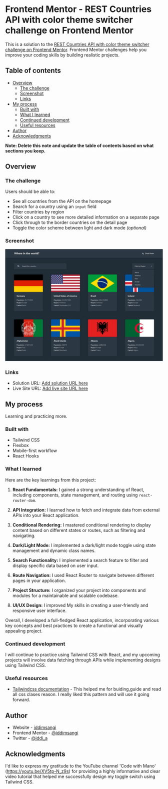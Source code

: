# Frontend Mentor - REST Countries API with color theme switcher challenge on Frontend Mentor


This is a solution to the [REST Countries API with color theme switcher challenge on Frontend Mentor](https://www.frontendmentor.io/challenges/rest-countries-api-with-color-theme-switcher-5cacc469fec04111f7b848ca). Frontend Mentor challenges help you improve your coding skills by building realistic projects. 

## Table of contents

- [Overview](#overview)
  - [The challenge](#the-challenge)
  - [Screenshot](#screenshot)
  - [Links](#links)
- [My process](#my-process)
  - [Built with](#built-with)
  - [What I learned](#what-i-learned)
  - [Continued development](#continued-development)
  - [Useful resources](#useful-resources)
- [Author](#author)
- [Acknowledgments](#acknowledgments)

**Note: Delete this note and update the table of contents based on what sections you keep.**

## Overview

### The challenge
Users should be able to:

- See all countries from the API on the homepage
- Search for a country using an `input` field
- Filter countries by region
- Click on a country to see more detailed information on a separate page
- Click through to the border countries on the detail page
- Toggle the color scheme between light and dark mode *(optional)*

### Screenshot

![](https://github.com/iddimsangi/rest-countries-api-project/blob/master/src/images/design/desktop-design-home-dark.jpg)

### Links

- Solution URL: [Add solution URL here](https://github.com/iddimsangi/rest-countries-api-project)
- Live Site URL: [Add live site URL here](https://countries-api-prj.netlify.app/)

## My process
Learning and practicing more.
### Built with

- Tailwind CSS
- Flexbox
- Mobile-first workflow
- React Hooks

### What I learned
Here are the key learnings from this project:

1. **React Fundamentals:** I gained a strong understanding of React, including components, state management, and routing using `react-router-dom`.

2. **API Integration:** I learned how to fetch and integrate data from external APIs into your React application.

3. **Conditional Rendering:** I mastered conditional rendering to display content based on different states or routes, such as filtering and navigating.

4. **Dark/Light Mode:** I implemented a dark/light mode toggle using state management and dynamic class names.

5. **Search Functionality:** I implemented a search feature to filter and display specific data based on user input.

6. **Route Navigation:** I used React Router to navigate between different pages in your application.

7. **Project Structure:** I organized your project into components and modules for a maintainable and scalable codebase.

8. **UI/UX Design:** I improved My skills in creating a user-friendly and responsive user interface.

Overall, I developed a full-fledged React application, incorporating various key concepts and best practices to create a functional and visually appealing project.


### Continued development

I will continue to practice using Tailwind CSS with React, and my upcoming projects will involve data fetching through APIs while implementing designs using Tailwind CSS.

### Useful resources

- [Tailwindcss documentation](https://tailwindcss.com/) - This helped me for buiding,guide and read all css clases reason. I really liked this pattern and will use it going forward.

## Author

- Website - [iddimsangi](https://iddimsangi.netlify.app)
- Frontend Mentor - [@iddimsangi](https://www.frontendmentor.io/profile/iddimsangi)
- Twitter - [@iddi_a](https://twitter.com/iddi_a)


## Acknowledgments
I'd like to express my gratitude to the YouTube channel 'Code with Mano' (https://youtu.be/XV5tp-N_z9s) for providing a highly informative and clear video tutorial that helped me successfully design my toggle switch using Tailwind CSS.

